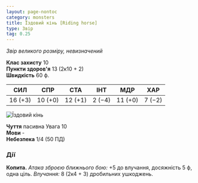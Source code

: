 ```yaml
---
layout: page-nontoc
category: monsters
title: Їздовий кінь [Riding horse]
type: Звір
tag: 0.25
---
```


_Звір великого розміру, невизначений_

**Клас захисту** 10    
**Пункти здоров'я** 13 (2к10 + 2)    
**Швидкість** 60 ф.

| СИЛ     | СПР     | СТА     | ІНТ    | МДР     | ХАР    |
| ------- | ------- | ------- | ------ | ------- | ------ |
| 16 (+3) | 10 (+0) | 12 (+1) | 2 (−4) | 11 (+0) | 7 (−2) |

![Їздовий кінь](https://www.dndbeyond.com/avatars/thumbnails/9/904/1000/1000/636334288913250513.jpeg)

**Чуття** пасивна Увага 10    
**Мови** -    
**Небезпека** 1/4 (50 ПД)

### Дії
**Копита.** _Атака зброєю ближнього бою:_ +5 до влучання, досяжність 5 ф, одна ціль. _Влучання:_ 8 (2к4 + 3) дробильних ушкоджень.
